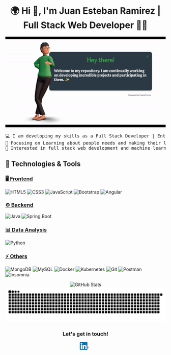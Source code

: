 <h1 align="center">🌍 Hi 👋, I'm Juan Esteban Ramirez | Full Stack Web Developer 👨‍💻 </h1>
<div align="center">
  <img src="assets/2024-03-0219-52-02-ezgif.com-optimize.gif"/>
</div>

<pre>
💻 I am developing my skills as a Full Stack Developer | Enthuastic about new technologies
🌱 Focusing on Learning about people needs and making their lives easier
🌟 Interested in full stack web development and machine learning application development
</pre>

## 🚀 Technologies & Tools
### <u> 🖥️ Frontend </u>
![HTML5](https://img.shields.io/badge/HTML5-%23E34F26.svg?style=for-the-badge&logo=html5&logoColor=white)
![CSS3](https://img.shields.io/badge/CSS3-%231572B6.svg?style=for-the-badge&logo=css3&logoColor=white)
![JavaScript](https://img.shields.io/badge/JavaScript-%23F7DF1E.svg?style=for-the-badge&logo=javascript&logoColor=black)
![Bootstrap](https://img.shields.io/badge/Bootstrap-%237952B3.svg?style=for-the-badge&logo=bootstrap&logoColor=white)
![Angular](https://img.shields.io/badge/Angular-%23DD0031.svg?style=for-the-badge&logo=angular&logoColor=white)

### <u> ⚙️ Backend </u>
![Java](https://img.shields.io/badge/Java-%23ED8B00.svg?style=for-the-badge&logo=java&logoColor=white) 
![Spring Boot](https://img.shields.io/badge/Spring_Boot-%236DB33F.svg?style=for-the-badge&logo=spring-boot&logoColor=white)

### <u> 📊 Data Analysis </u>
![Python](https://img.shields.io/badge/Python-%233776AB.svg?style=for-the-badge&logo=python&logoColor=white)

### <u> ⚡ Others </u>
![MongoDB](https://img.shields.io/badge/MongoDB-%2347A248.svg?style=for-the-badge&logo=mongodb&logoColor=white)
![MySQL](https://img.shields.io/badge/MySQL-%2300f.svg?style=for-the-badge&logo=mysql&logoColor=white)
![Docker](https://img.shields.io/badge/Docker-%232496ED.svg?style=for-the-badge&logo=docker&logoColor=white)
![Kubernetes](https://img.shields.io/badge/kubernetes-%23326CE5.svg?style=for-the-badge&logo=kubernetes&logoColor=white)
![Git](https://img.shields.io/badge/Git-%23F05032.svg?style=for-the-badge&logo=git&logoColor=white)
![Postman](https://img.shields.io/badge/Postman-%23FF6C37.svg?style=for-the-badge&logo=postman&logoColor=white)
![Insomnia](https://img.shields.io/badge/Insomnia-%235849BE.svg?style=for-the-badge&logo=insomnia&logoColor=white)



<p align="center">
  <img src="https://github-readme-stats.vercel.app/api?username=Juan8991&theme=dark&show_icons=true" alt="GitHub Stats">
  <img src="https://github.com/StefanosSt/StefanosSt/blob/main/github-user-contribution.svg" alt="snake">
</p>
  
<div align="center">
  <h3><b>Let's get in touch! </b></h3>
  </div>
<p align="center">
<a href="https://www.linkedin.com/in/juan-esteban-ramirez-reyes-a985591bb/" target="_blank">
  <img align="center" alt="Stefanos Stamoulis | Linkedin" width="24px" src="https://github.com/SatYu26/SatYu26/blob/master/Assets/Linkedin.svg" />
</a> &nbsp;&nbsp;



